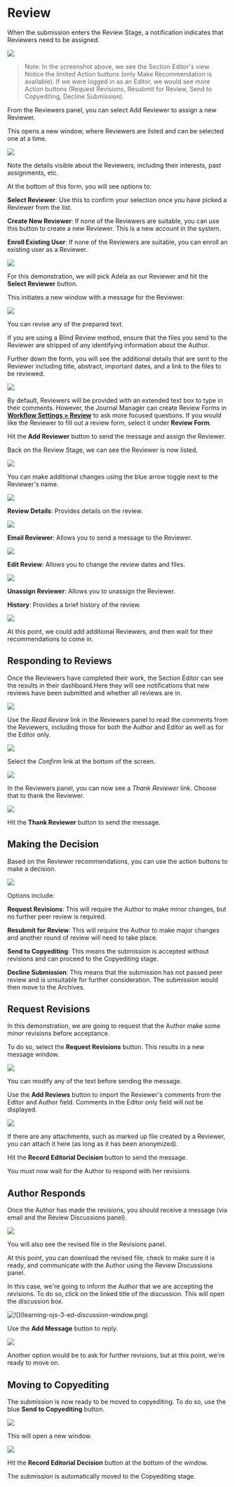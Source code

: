 # Review

When the submission enters the Review Stage, a notification indicates that Reviewers need to be assigned.

![](/assets/learning-ojs3.1-se-record-revstage.PNG)

> Note: In the screenshot above, we see the Section Editor's view. Notice the limited Action buttons \(only Make Recommendation is available\). If we were logged in as an Editor, we would see more Action buttons \(Request Revisions, Resubmit for Review, Send to Copyediting, Decline Submission\).

From the Reviewers panel, you can select Add Reviewer to assign a new Reviewer.

This opens a new window, where Reviewers are listed and can be selected one at a time.

![](learning-ojs-3-ed-rev-add.png)

Note the details visible about the Reviewers, including their interests, past assignments, etc.

At the bottom of this form, you will see options to:

**Select Reviewer**: Use this to confirm your selection once you have picked a Reviewer from the list.

**Create New Reviewer**: If none of the Reviewers are suitable, you can use this button to create a new Reviewer. This is a new account in the system.

**Enroll Existing User**: If none of the Reviewers are suitable, you can enroll an existing user as a Reviewer.

![](learning-ojs-3-ed-rev-add-2.png)

For this demonstration, we will pick Adela as our Reviewer and hit the **Select Reviewer** button.

This initiates a new window with a message for the Reviewer.

![](/assets/learning-ojs3.1-se-record-revstage-revreq.PNG)

You can revise any of the prepared text.

If you are using a Blind Review method, ensure that the files you send to the Reviewer are stripped of any identifying information about the Author.

Further down the form, you will see the additional details that are sent to the Reviewer including title, abstract, important dates, and a link to the files to be reviewed.

![](learning-ojs-3-ed-rev-add-4.png)

By default, Reviewers will be provided with an extended text box to type in their comments. However, the Journal Manager can create Review Forms in [**Workflow Settings &gt; Review**](https://pkp.gitbooks.io/ojs3/content/en/workflow_settings.html) to ask more focused questions. If you would like the Reviewer to fill out a review form, select it under **Review Form**.

Hit the **Add Reviewer** button to send the message and assign the Reviewer.

Back on the Review Stage, we can see the Reviewer is now listed.

![](learning-ojs-3-ed-rev-reviewer-added.png)

You can make additional changes using the blue arrow toggle next to the Reviewer's name.

![](learning-ojs-3-ed-rev-reviewer-added-2.png)

**Review Details**: Provides details on the review.

![](learning-ojs-3-ed-rev-reviewer-review-details.png)

**Email Reviewer**: Allows you to send a message to the Reviewer.

![](learning-ojs-3-ed-rev-reviewer-email-reviewer.png)

**Edit Review**: Allows you to change the review dates and files.

![](learning-ojs-3-ed-rev-reviewer-edit-review.png)

**Unassign Reviewer**: Allows you to unassign the Reviewer.

**History**: Provides a brief history of the review.

![](learning-ojs-3-ed-rev-review-history.png)

At this point, we could add additional Reviewers, and then wait for their recommendations to come in.

## Responding to Reviews

Once the Reviewers have completed their work, the Section Editor can see the results in their dashboard.Here they will see notifications that new reviews have been submitted and whether all reviews are in.

![](learning-ojs-3-ed-rev-responding.png)

Use the _Read Review_ link in the Reviewers panel to read the comments from the Reviewers, including those for both the Author and Editor as well as for the Editor only.

![](learning-ojs-3-ed-rev-read-reviews.png)

Select the _Confirm_ link at the bottom of the screen.

![](learning-ojs-3-ed-rev-thank.png)

In the Reviewers panel, you can now see a _Thank Reviewer_ link. Choose that to thank the Reviewer.

![](learning-ojs-3-ed-rev-thank2.png)

Hit the **Thank Reviewer** button to send the message.

## Making the Decision

Based on the Reviewer recommendations, you can use the action buttons to make a decision.

![](learning-ojs-3-ed-rev-decision.png)

Options include:

**Request Revisions**: This will require the Author to make minor changes, but no further peer review is required.

**Resubmit for Review**: This will require the Author to make major changes and another round of review will need to take place.

**Send to Copyediting**: This means the submission is accepted without revisions and can proceed to the Copyediting stage.

**Decline Submission**: This means that the submission has not passed peer review and is unsuitable for further consideration. The submission would then move to the Archives.

## Request Revisions

In this demonstration, we are going to request that the Author make some minor revisions before acceptance.

To do so, select the **Request Revisions** button. This results in a new message window.

![](learning-ojs-3-ed-rev-req-revisions.png)

You can modify any of the text before sending the message.

Use the **Add Reviews** button to import the Reviewer's comments from the Editor and Author field. Comments in the Editor only field will not be displayed.

![](learning-ojs-3-ed-rev-req-revisions2.png)

If there are any attachments, such as marked up file created by a Reviewer, you can attach it here \(as long as it has been anonymized\).

Hit the **Record Editorial Decision** button to send the message.

You must now wait for the Author to respond with her revisions.

## Author Responds

Once the Author has made the revisions, you should receive a message \(via email and the Review Discussions panel\).

![](learning-ojs-3-ed-discussion-panel.png)

You will also see the revised file in the Revisions panel.

At this point, you can download the revised file, check to make sure it is ready, and communicate with the Author using the Review Discussions panel.

In this case, we're going to inform the Author that we are accepting the revisions. To do so, click on the linked title of the discussion. This will open the discussion box.

![!\[\]\(learning-ojs-3-ed-discussion-window.png\)](learning-ojs-3-ed-discussion-window.png)

Use the **Add Message** button to reply.

![](learning-ojs-3-ed-discussion-window-reply.png)

Another option would be to ask for further revisions, but at this point, we're ready to move on.

## Moving to Copyediting

The submission is now ready to be moved to copyediting. To do so, use the blue **Send to Copyediting** button.

![](learning-ojs-3-ed-send-to-copyediting.png)

This will open a new window.

![](learning-ojs-3-ed-accept.png)

Hit the **Record Editorial Decision** button at the bottom of the window.

The submission is automatically moved to the Copyediting stage.

